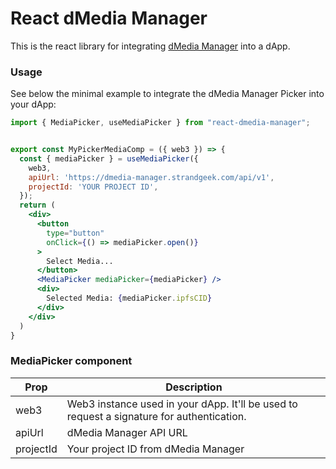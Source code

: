 # React dMedia Manager

This is the react library for integrating [dMedia Manager](https://dmedia-manager.strandgeek.com) into a dApp.


### Usage

See below the minimal example to integrate the dMedia Manager Picker into your dApp:

```jsx
import { MediaPicker, useMediaPicker } from "react-dmedia-manager";


export const MyPickerMediaComp = ({ web3 }) => {
  const { mediaPicker } = useMediaPicker({
    web3,
    apiUrl: 'https://dmedia-manager.strandgeek.com/api/v1',
    projectId: 'YOUR PROJECT ID',
  });
  return (
    <div>
      <button
        type="button"
        onClick={() => mediaPicker.open()}
      >
        Select Media...
      </button>
      <MediaPicker mediaPicker={mediaPicker} />
      <div>
        Selected Media: {mediaPicker.ipfsCID}
      </div>
    </div>
  )
}
```


### MediaPicker component

| Prop      | Description                                                                                |
|-----------|--------------------------------------------------------------------------------------------|
| web3      | Web3 instance used in your dApp. It'll be used to request a signature for authentication. |
| apiUrl    | dMedia Manager API URL                                                                     |
| projectId | Your project ID from dMedia Manager                                                        |
